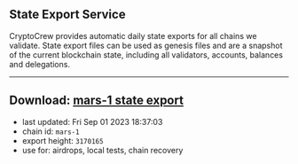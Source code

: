 ## State Export Service
CryptoCrew provides automatic daily state exports for all chains we validate. State export files can be used as genesis files and are a snapshot of the current blockchain state, including all validators, accounts, balances and delegations.

---
**Download: [mars-1 state export](https://dl.ccvalidators.com/SERVICE/mars/mars-1_export_3170165.json)**
---

- last updated: Fri Sep 01 2023 18:37:03
- chain id: `mars-1`
- export height: `3170165`
- use for: airdrops, local tests, chain recovery
